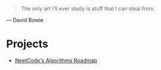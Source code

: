 > The only art I’ll ever study is stuff that I can steal from.

— David Bowie

# Projects
- [NeetCode's Algorithms Roadmap](slip-box/neetcode-algorithms-roadmap.md)
